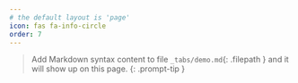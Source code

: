 ```yaml
---
# the default layout is 'page'
icon: fas fa-info-circle
order: 7
---
```


> Add Markdown syntax content to file `_tabs/demo.md`{: .filepath } and it will show up on this page.
{: .prompt-tip }
